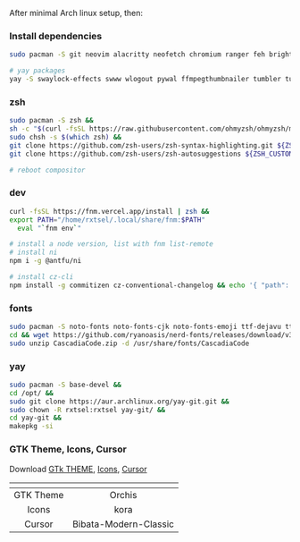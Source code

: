 After minimal Arch linux setup, then:


### Install dependencies
```bash
sudo pacman -S git neovim alacritty neofetch chromium ranger feh brightnessctl udiskie ntfs-3g glib2 gvfs pipewire wireplumber polkit-kde-agent qt5-wayland qt5-wayland xdg-desktop-portal-hyprland grim slurp brightnessctl pamixer cliphist swappy swayidle xautolock lxappearance mpv rofi thunar waybar ark ttf-fira-sans ttf-fira-code ttf-firacode-nerd blueman  bluez bluez-utils

# yay packages
yay -S swaylock-effects swww wlogout pywal ffmpegthumbnailer tumbler tumbler-extra-thumbnailers
```

### zsh
```bash
sudo pacman -S zsh &&
sh -c "$(curl -fsSL https://raw.githubusercontent.com/ohmyzsh/ohmyzsh/master/tools/install.sh)" &&
sudo chsh -s $(which zsh) &&
git clone https://github.com/zsh-users/zsh-syntax-highlighting.git ${ZSH_CUSTOM:-~/.oh-my-zsh/custom}/plugins/zsh-syntax-highlighting &&
git clone https://github.com/zsh-users/zsh-autosuggestions ${ZSH_CUSTOM:-~/.oh-my-zsh/custom}/plugins/zsh-autosuggestions

# reboot compositor
```

### dev
```bash
curl -fsSL https://fnm.vercel.app/install | zsh &&
export PATH="/home/rxtsel/.local/share/fnm:$PATH"
  eval "`fnm env`"

# install a node version, list with fnm list-remote
# install ni
npm i -g @antfu/ni

# install cz-cli
npm install -g commitizen cz-conventional-changelog && echo '{ "path": "cz-conventional-changelog" }' > ~/.czrc
```

### fonts
```bash
sudo pacman -S noto-fonts noto-fonts-cjk noto-fonts-emoji ttf-dejavu ttf-liberation ttf-font-awesome &&
cd && wget https://github.com/ryanoasis/nerd-fonts/releases/download/v3.0.2/CascadiaCode.zip &&
sudo unzip CascadiaCode.zip -d /usr/share/fonts/CascadiaCode
```

### yay
```bash
sudo pacman -S base-devel &&
cd /opt/ &&
sudo git clone https://aur.archlinux.org/yay-git.git &&
sudo chown -R rxtsel:rxtsel yay-git/ &&
cd yay-git &&
makepkg -si
```

### GTK Theme, Icons, Cursor
Download [GTk THEME](https://github.com/vinceliuice/Orchis-theme), [Icons](https://github.com/bikass/kora), [Cursor](https://www.gnome-look.org/p/1914825/)

| <!-- -->      | <!-- -->        |
|:-------------:|:---------------:|
| GTK Theme         | Orchis        |
| Icons         | kora        |
| Cursor         | Bibata-Modern-Classic      |

